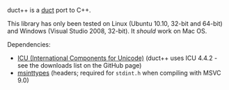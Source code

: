 duct++ is a [duct](http://duct.komiga.com) port to C++.

This library has only been tested on Linux (Ubuntu 10.10, 32-bit and 64-bit) and Windows (Visual Studio 2008, 32-bit). It *should* work on Mac OS.

Dependencies:

* [ICU (International Components for Unicode)](http://site.icu-project.org) (duct++ uses ICU 4.4.2 - see the downloads list on the GitHub page)
* [msinttypes](http://code.google.com/p/msinttypes) (headers; required for `stdint.h` when compiling with MSVC 9.0)
